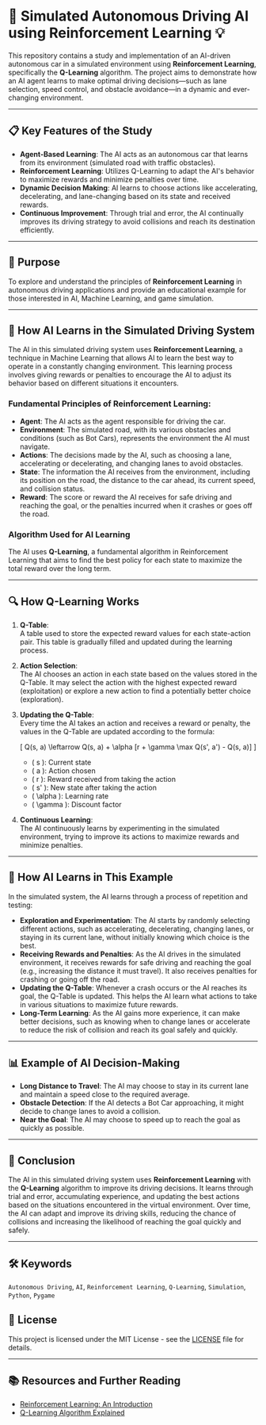 # 🚗 **Simulated Autonomous Driving AI using Reinforcement Learning** 💡

This repository contains a study and implementation of an AI-driven autonomous car in a simulated environment using **Reinforcement Learning**, specifically the **Q-Learning** algorithm. The project aims to demonstrate how an AI agent learns to make optimal driving decisions—such as lane selection, speed control, and obstacle avoidance—in a dynamic and ever-changing environment.

---

## 📋 **Key Features of the Study**

- **Agent-Based Learning**: The AI acts as an autonomous car that learns from its environment (simulated road with traffic obstacles).
- **Reinforcement Learning**: Utilizes Q-Learning to adapt the AI's behavior to maximize rewards and minimize penalties over time.
- **Dynamic Decision Making**: AI learns to choose actions like accelerating, decelerating, and lane-changing based on its state and received rewards.
- **Continuous Improvement**: Through trial and error, the AI continually improves its driving strategy to avoid collisions and reach its destination efficiently.

---

## 🎯 **Purpose**

To explore and understand the principles of **Reinforcement Learning** in autonomous driving applications and provide an educational example for those interested in AI, Machine Learning, and game simulation.

---

## 🧩 **How AI Learns in the Simulated Driving System**

The AI in this simulated driving system uses **Reinforcement Learning**, a technique in Machine Learning that allows AI to learn the best way to operate in a constantly changing environment. This learning process involves giving rewards or penalties to encourage the AI to adjust its behavior based on different situations it encounters.

### **Fundamental Principles of Reinforcement Learning:**

- **Agent**: The AI acts as the agent responsible for driving the car.
- **Environment**: The simulated road, with its various obstacles and conditions (such as Bot Cars), represents the environment the AI must navigate.
- **Actions**: The decisions made by the AI, such as choosing a lane, accelerating or decelerating, and changing lanes to avoid obstacles.
- **State**: The information the AI receives from the environment, including its position on the road, the distance to the car ahead, its current speed, and collision status.
- **Reward**: The score or reward the AI receives for safe driving and reaching the goal, or the penalties incurred when it crashes or goes off the road.

### **Algorithm Used for AI Learning**

The AI uses **Q-Learning**, a fundamental algorithm in Reinforcement Learning that aims to find the best policy for each state to maximize the total reward over the long term.

---

## 🔍 **How Q-Learning Works**

1. **Q-Table**:  
   A table used to store the expected reward values for each state-action pair. This table is gradually filled and updated during the learning process.

2. **Action Selection**:  
   The AI chooses an action in each state based on the values stored in the Q-Table. It may select the action with the highest expected reward (exploitation) or explore a new action to find a potentially better choice (exploration).

3. **Updating the Q-Table**:  
   Every time the AI takes an action and receives a reward or penalty, the values in the Q-Table are updated according to the formula:

   \[
   Q(s, a) \leftarrow Q(s, a) + \alpha [r + \gamma \max Q(s', a') - Q(s, a)]
   \]

   - \( s \): Current state  
   - \( a \): Action chosen  
   - \( r \): Reward received from taking the action  
   - \( s' \): New state after taking the action  
   - \( \alpha \): Learning rate  
   - \( \gamma \): Discount factor  

4. **Continuous Learning**:  
   The AI continuously learns by experimenting in the simulated environment, trying to improve its actions to maximize rewards and minimize penalties.

---

## 🧠 **How AI Learns in This Example**

In the simulated system, the AI learns through a process of repetition and testing:

- **Exploration and Experimentation**: The AI starts by randomly selecting different actions, such as accelerating, decelerating, changing lanes, or staying in its current lane, without initially knowing which choice is the best.
- **Receiving Rewards and Penalties**: As the AI drives in the simulated environment, it receives rewards for safe driving and reaching the goal (e.g., increasing the distance it must travel). It also receives penalties for crashing or going off the road.
- **Updating the Q-Table**: Whenever a crash occurs or the AI reaches its goal, the Q-Table is updated. This helps the AI learn what actions to take in various situations to maximize future rewards.
- **Long-Term Learning**: As the AI gains more experience, it can make better decisions, such as knowing when to change lanes or accelerate to reduce the risk of collision and reach its goal safely and quickly.

---

## 📊 **Example of AI Decision-Making**

- **Long Distance to Travel**: The AI may choose to stay in its current lane and maintain a speed close to the required average.
- **Obstacle Detection**: If the AI detects a Bot Car approaching, it might decide to change lanes to avoid a collision.
- **Near the Goal**: The AI may choose to speed up to reach the goal as quickly as possible.

---

## 🏁 **Conclusion**

The AI in this simulated driving system uses **Reinforcement Learning** with the **Q-Learning** algorithm to improve its driving decisions. It learns through trial and error, accumulating experience, and updating the best actions based on the situations encountered in the virtual environment. Over time, the AI can adapt and improve its driving skills, reducing the chance of collisions and increasing the likelihood of reaching the goal quickly and safely.

---

## 🛠️ **Keywords**

`Autonomous Driving`, `AI`, `Reinforcement Learning`, `Q-Learning`, `Simulation`, `Python`, `Pygame`

## 📜 **License**

This project is licensed under the MIT License - see the [LICENSE](LICENSE) file for details.

---

## 📚 **Resources and Further Reading**

- [Reinforcement Learning: An Introduction](https://web.stanford.edu/class/psych209/Readings/SuttonBartoIPRLBook2ndEd.pdf)
- [Q-Learning Algorithm Explained](https://towardsdatascience.com/simple-reinforcement-learning-q-learning-fcddc4b6fe56)

